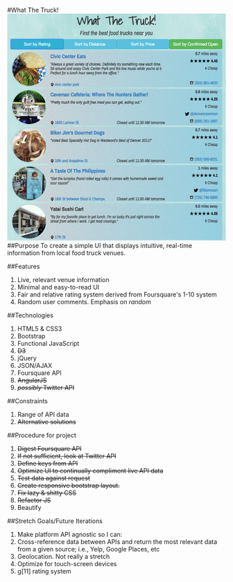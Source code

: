 #What The Truck!
![](img/i1-demo.png)
##Purpose
To create a simple UI that displays intuitive, real-time information from local food truck venues.

##Features
1. Live, relevant venue information
1. Minimal and easy-to-read UI
1. Fair and relative rating system derived from Foursquare's 1-10 system
1. Random user comments. Emphasis on *random*

##Technologies
1. HTML5 & CSS3
1. Bootstrap
1. Functional JavaScript
1. ~~D3~~
1. jQuery
1. JSON/AJAX
1. Foursquare API
1. ~~AngularJS~~
1. ~~*possibly* Twitter API~~

##Constraints
1. Range of API data
1. ~~Alternative solutions~~

##Procedure for project
1. ~~Digest Foursquare API~~
1. ~~If not sufficient, look at Twitter API~~
1. ~~Define keys from API~~
1. ~~Optimize UI to continually compliment live API data~~
1. ~~Test data against request~~
1. ~~Create responsive bootstrap layout.~~
1. ~~Fix lazy & shitty CSS~~
1. ~~Refactor JS~~
1. Beautify

##Stretch Goals/Future Iterations
1. Make platform API agnostic so I can:
1. Cross-reference data between APIs and return the most relevant data from a given source; i.e., Yelp, Google Places, etc
1. Geolocation. Not really a stretch
1. Optimize for touch-screen devices
1. g[11] rating system
